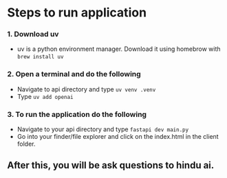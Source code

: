 # Steps to run application

### 1. Download uv
- uv is a python environment manager. Download it using homebrow with `brew install uv`

### 2. Open a terminal and do the following
- Navigate to api directory and type `uv venv .venv`
- Type `uv add openai`

### 3. To  run the application do the following
- Navigate to your api directory and type `fastapi dev main.py`
- Go into your finder/file explorer and click on the index.html in the client folder. 

## After this, you will be ask questions to hindu ai. 
